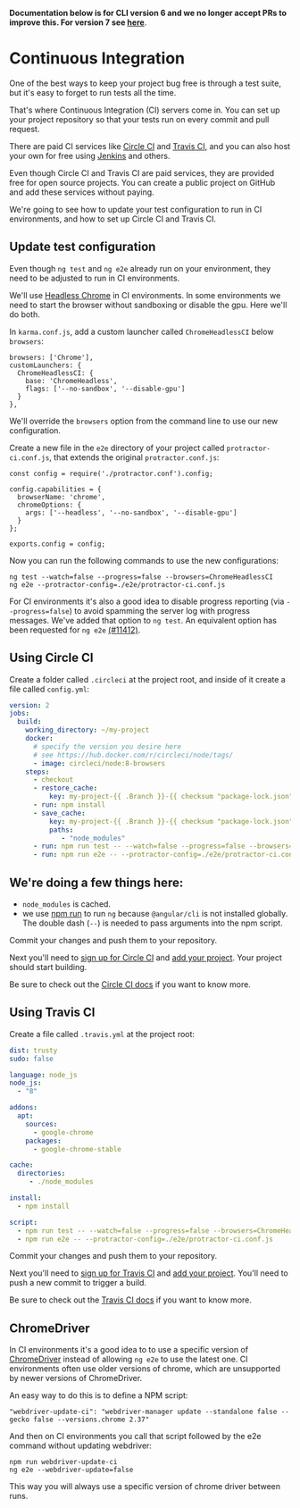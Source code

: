 **Documentation below is for CLI version 6 and we no longer accept PRs to improve this. For version 7 see [here](https://angular.io/guide/testing#set-up-continuous-integration)**.

# Continuous Integration

One of the best ways to keep your project bug free is through a test suite, but it's easy to forget
to run tests all the time.

That's where Continuous Integration (CI) servers come in.
You can set up your project repository so that your tests run on every commit and pull request.

There are paid CI services like [Circle CI](https://circleci.com/) and
[Travis CI](https://travis-ci.com/), and you can also host your own for free using
[Jenkins](https://jenkins.io/) and others.

Even though Circle CI and Travis CI are paid services, they are provided free for open source
projects.
You can create a public project on GitHub and add these services without paying.

We're going to see how to update your test configuration to run in CI environments, and how to
set up Circle CI and Travis CI.


## Update test configuration

Even though `ng test` and `ng e2e` already run on your environment, they need to be adjusted to
run in CI environments.

We'll use [Headless Chrome](https://developers.google.com/web/updates/2017/04/headless-chrome#cli) in CI environments. In some environments we need to start the browser without
sandboxing or disable the gpu. Here we'll do both. 

In `karma.conf.js`, add a custom launcher called `ChromeHeadlessCI` below `browsers`:

```
browsers: ['Chrome'],
customLaunchers: {
  ChromeHeadlessCI: {
    base: 'ChromeHeadless',
    flags: ['--no-sandbox', '--disable-gpu']
  }
},
```

We'll override the `browsers` option from the command line to use our new configuration.

Create a new file in the `e2e` directory of your project called `protractor-ci.conf.js`, that extends
the original `protractor.conf.js`:

```
const config = require('./protractor.conf').config;

config.capabilities = {
  browserName: 'chrome',
  chromeOptions: {
    args: ['--headless', '--no-sandbox', '--disable-gpu']
  }
};

exports.config = config;
```

Now you can run the following commands to use the new configurations:

```
ng test --watch=false --progress=false --browsers=ChromeHeadlessCI
ng e2e --protractor-config=./e2e/protractor-ci.conf.js
```

For CI environments it's also a good idea to disable progress reporting (via `--progress=false`)
to avoid spamming the server log with progress messages. We've added that option to `ng test`. An equivalent
option has been requested for
`ng e2e` [(#11412)](https://github.com/angular/angular-cli/issues/11412). 


## Using Circle CI

Create a folder called `.circleci` at the project root, and inside of it create a file called
`config.yml`:

```yaml
version: 2
jobs:
  build:
    working_directory: ~/my-project
    docker:
      # specify the version you desire here
      # see https://hub.docker.com/r/circleci/node/tags/
      - image: circleci/node:8-browsers
    steps:
      - checkout
      - restore_cache:
          key: my-project-{{ .Branch }}-{{ checksum "package-lock.json" }}
      - run: npm install
      - save_cache:
          key: my-project-{{ .Branch }}-{{ checksum "package-lock.json" }}
          paths:
             - "node_modules"
      - run: npm run test -- --watch=false --progress=false --browsers=ChromeHeadlessCI
      - run: npm run e2e -- --protractor-config=./e2e/protractor-ci.conf.js
```

We're doing a few things here:
  -
  - `node_modules` is cached.
  - we use [npm run](https://docs.npmjs.com/cli/run-script) to run `ng` because `@angular/cli` is
  not installed globally. The double dash (`--`) is needed to pass arguments into the npm script.

Commit your changes and push them to your repository.

Next you'll need to [sign up for Circle CI](https://circleci.com/docs/2.0/first-steps/) and
[add your project](https://circleci.com/add-projects).
Your project should start building.

Be sure to check out the [Circle CI docs](https://circleci.com/docs/2.0/) if you want to know more.


## Using Travis CI

Create a file called `.travis.yml` at the project root:

```yaml
dist: trusty
sudo: false

language: node_js
node_js:
  - "8"

addons:
  apt:
    sources:
      - google-chrome
    packages:
      - google-chrome-stable

cache:
  directories:
     - ./node_modules

install:
  - npm install

script:
  - npm run test -- --watch=false --progress=false --browsers=ChromeHeadlessCI
  - npm run e2e -- --protractor-config=./e2e/protractor-ci.conf.js
```

Commit your changes and push them to your repository.

Next you'll need to [sign up for Travis CI](https://travis-ci.org/auth) and
[add your project](https://travis-ci.org/profile).
You'll need to push a new commit to trigger a build.

Be sure to check out the [Travis CI docs](https://docs.travis-ci.com/) if you want to know more.

## ChromeDriver

In CI environments it's a good idea to to use a specific version of [ChromeDriver](http://chromedriver.chromium.org/)
instead of allowing `ng e2e` to use the latest one. CI environments often use older versions of chrome, which are unsupported by newer versions of ChromeDriver.

An easy way to do this is to define a NPM script:

```text
"webdriver-update-ci": "webdriver-manager update --standalone false --gecko false --versions.chrome 2.37"
```

And then on CI environments you call that script followed by the e2e command without updating webdriver:

```text
npm run webdriver-update-ci
ng e2e --webdriver-update=false
```

This way you will always use a specific version of chrome driver between runs.
